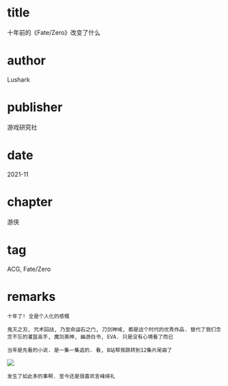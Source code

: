 # title
十年前的《Fate/Zero》改变了什么

# author
Lushark

# publisher
游戏研究社

# date
2021-11

# chapter
游侠

# tag
ACG, Fate/Zero

# remarks
`十年了! 全是个人化的感慨`

`鬼灭之刃, 咒术回战, 乃至命运石之门, 刀剑神域, 都是这个时代的优秀作品. 替代了我们念念不忘的灌篮高手, 魔剑美神, 幽游白书, EVA. 只是没有心境看了而已`

`当年是先看的小说. 是一集一集追的. 看, B站帮我跳转到12集片尾曲了`

![](imgs/2022-01-31-01-51-59.png)

`发生了如此多的事啊. 至今还是很喜欢言峰绮礼`
